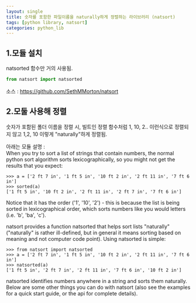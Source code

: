 ```yaml
---
layout: single
title: 숫자를 포함한 파일이름을 naturally하게 정렬하는 라이브러리 (natsort)
tags: [python library, natsort]
categories: python_lib
---
```


## 1.모듈 설치
natsorted 함수만 거의 사용됨.   
```python
from natsort import natsorted
```
   
소스 : https://github.com/SethMMorton/natsort    

## 2.모둘 사용해 정렬
숫자가 포함된 폴더 이름을 정렬 시, 빌트인 정렬 함수처럼 1, 10, 2.. 이런식으로 정렬되지 않고 1,2, 10 이렇게 "naturally"하게 정렬됨.

아래는 모듈 설명 :   
When you try to sort a list of strings that contain numbers, the normal python sort algorithm sorts lexicographically, so you might not get the results that you expect:   
```
>>> a = ['2 ft 7 in', '1 ft 5 in', '10 ft 2 in', '2 ft 11 in', '7 ft 6 in']
>>> sorted(a)
['1 ft 5 in', '10 ft 2 in', '2 ft 11 in', '2 ft 7 in', '7 ft 6 in']
```
Notice that it has the order ('1', '10', '2') - this is because the list is being sorted in lexicographical order, which sorts numbers like you would letters (i.e. 'b', 'ba', 'c').       
    
natsort provides a function natsorted that helps sort lists "naturally" ("naturally" is rather ill-defined, but in general it means sorting based on meaning and not computer code point). Using natsorted is simple:     
```
>>> from natsort import natsorted
>>> a = ['2 ft 7 in', '1 ft 5 in', '10 ft 2 in', '2 ft 11 in', '7 ft 6 in']
>>> natsorted(a)
['1 ft 5 in', '2 ft 7 in', '2 ft 11 in', '7 ft 6 in', '10 ft 2 in']
```
natsorted identifies numbers anywhere in a string and sorts them naturally. Below are some other things you can do with natsort (also see the examples for a quick start guide, or the api for complete details).